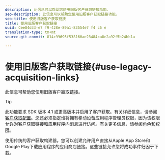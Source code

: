 ```yaml
---
description: 此信息可以帮助您使用旧版客户获取链接功能。
seo-description: 此信息可以帮助您使用旧版客户获取链接功能。
seo-title: 使用旧版客户获取链接
title: 使用旧版客户获取链接
uuid: Cee84d33-e7 f9-428e-89a1-83554e7 f4 c5 e
translation-type: tm+mt
source-git-commit: 814c99695f538160ae28484ca8e2a92f5b24bb1a

---
```



# 使用旧版客户获取链接{#use-legacy-acquisition-links}

此信息可帮助您使用旧版客户赢取链接。

>[!TIP]
>
>此功能要求 SDK 版本 4.1 或更高版本并启用了客户获取。有关详细信息，请参阅[客户获取配置](/help/using/acquisition-main/t-enable-acquisition.md)。您还必须指定谁将拥有移动设备应用程序管理员权限，因为该权限允许对客户获取链接和应用程序内消息进行访问。有关更多信息，请参阅[角色和权限](/help/using/gs/c-mob-roles-and-permissions.md)。

使用传统的客户获取构建器，您可以创建允许用户直接从Apple App Store和Google Play下载应用程序的应用商店链接。这些链接允许您将成功事件归因于下载。

